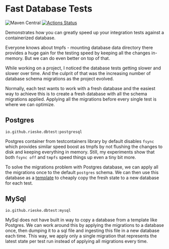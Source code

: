# Fast Database Tests

![Maven Central](https://img.shields.io/maven-central/v/io.github.rieske.dbtest/postgresql)
[![Actions Status](https://github.com/rieske/java-fast-database-tests/workflows/main/badge.svg)](https://github.com/rieske/java-fast-database-tests/actions)

Demonstrates how you can greatly speed up your integration tests against a containerized database.

Everyone knows about tmpfs - mounting database data directory there provides
a huge gain for the testing speed by keeping all the changes in-memory.
But we can do even better on top of that.

While working on a project, I noticed the database tests getting slower and slower over time.
And the culprit of that was the increasing number of database schema migrations as the project evolved.

Normally, each test wants to work with a fresh database and the easiest way to
achieve this is to create a fresh database with all the schema migrations applied.
Applying all the migrations before every single test is where we can optimize.

## Postgres

```
io.github.rieske.dbtest:postgresql
```

Postgres container from testcontainers library by default disables `fsync` which provides similar speed
boost as tmpfs by not flushing the changes to disk and keeping everything in memory.
Still, my experiments show that both `fsync off` and `tmpfs` speed things up even a tiny bit more.

To solve the migrations problem with Postgres database, we can apply all the migrations once to the default `postgres`
schema.
We can then use this database as a [template](https://www.postgresql.org/docs/current/manage-ag-templatedbs.html)
to cheaply copy the fresh state to a new database for each test.

## MySql

```
io.github.rieske.dbtest:mysql
```

MySql does not have built in way to copy a database from a template like Postgres.
We can work around this by applying the migrations to a database once,
then dumping it to a sql file and ingesting this file in a new database each time.
This way, we apply only a single migration that represents the latest state per test run
instead of applying all migrations every time.
